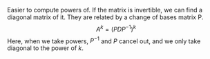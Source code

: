 Easier to compute powers of.
If the matrix is invertible, we can find a diagonal matrix of it. They are related by a change of bases matrix P.
$$A^k = (PDP^{-1})^k$$
Here, when we take powers, $P^{-1}$ and $P$ cancel out, and we only take diagonal to the power of $k$.

